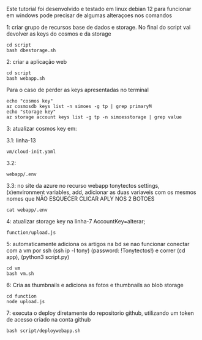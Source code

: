 Este tutorial foi desenvolvido e testado em linux debian 12 para funcionar em windows pode precisar de algumas alteraçoes nos comandos

1: criar grupo de recursos base de dados e storage. No final do script vai devolver as keys do cosmos e da storage

    cd script
    bash dbestorage.sh

2: criar a aplicação web 

    cd script  
    bash webapp.sh

Para o caso de perder as keys apresentadas no terminal

    echo "cosmos key"
    az cosmosdb keys list -n simoes -g tp | grep primaryM
    echo "storage key"
    az storage account keys list -g tp -n simoesstorage | grep value

3:   atualizar cosmos key em: 

3.1: linha-13 

    vm/cloud-init.yaml 

3.2: 

    webapp/.env 

3.3: no site da azure no recurso webapp tonytectos settings, (x)environment variables, add, adicionar as duas variaveis com os mesmos nomes que NÃO ESQUECER CLICAR APLY NOS 2 BOTOES 

    cat webapp/.env 

4:   atualizar storage key na linha-7 AccountKey=alterar;

    function/upload.js 


5: automaticamente adiciona os artigos na bd se nao funcionar conectar com a vm por ssh (ssh ip -l tony) (password: !Tonytectos!) e correr (cd app), (python3 script.py) 

    cd vm 
    bash vm.sh

6:  Cria as thumbnails e adiciona as fotos e thumbnails ao blob storage

    cd function
    node upload.js


7:  executa o deploy diretamente do repositorio github, utilizando um token de acesso criado na conta github 

    bash script/deploywebapp.sh




